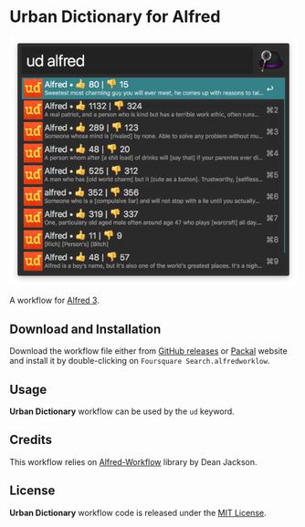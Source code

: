 # Urban Dictionary for Alfred

![alt text](demo.png)

A workflow for [Alfred 3][1].

## Download and Installation

Download the workflow file either from [GitHub releases][2] or [Packal][3] website and install it by double-clicking on `Foursquare Search.alfredworklow`.

## Usage

**Urban Dictionary** workflow can be used by the `ud` keyword.

## Credits

This workflow relies on [Alfred-Workflow][4] library by Dean Jackson.

## License

**Urban Dictionary** workflow code is released under the [MIT License][5].

[1]:http://www.alfredapp.com/
[2]:https://github.com/xilopaint/alfred-urban-dictionary/releases/latest
[3]:http://www.packal.org/workflow/urbandictionary
[4]:https://github.com/deanishe/alfred-workflow
[5]:https://opensource.org/licenses/MIT
